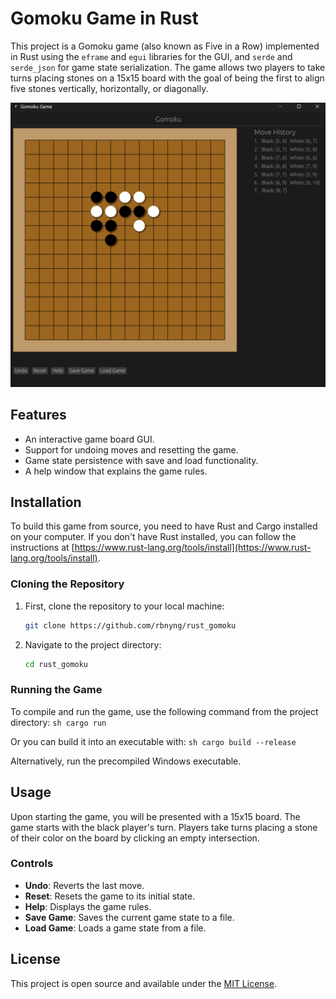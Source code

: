# Gomoku Game in Rust

This project is a Gomoku game (also known as Five in a Row) implemented in Rust using the `eframe` and `egui` libraries for the GUI, and `serde` and `serde_json` for game state serialization. The game allows two players to take turns placing stones on a 15x15 board with the goal of being the first to align five stones vertically, horizontally, or diagonally.

![Screenshot of game](img/game.png?raw=true "Title")

## Features

- An interactive game board GUI.
- Support for undoing moves and resetting the game.
- Game state persistence with save and load functionality.
- A help window that explains the game rules.

## Installation

To build this game from source, you need to have Rust and Cargo installed on your computer. If you don't have Rust installed, you can follow the instructions at [https://www.rust-lang.org/tools/install](https://www.rust-lang.org/tools/install).

### Cloning the Repository

1. First, clone the repository to your local machine:

    ```sh
    git clone https://github.com/rbnyng/rust_gomoku
    ```
2. Navigate to the project directory:
    ```sh
    cd rust_gomoku
    ```

### Running the Game

To compile and run the game, use the following command from the project directory:
    ```sh
    cargo run
    ```

Or you can build it into an executable with:
    ```sh
    cargo build --release
    ```

Alternatively, run the precompiled Windows executable.

## Usage

Upon starting the game, you will be presented with a 15x15 board. The game starts with the black player's turn. Players take turns placing a stone of their color on the board by clicking an empty intersection.

### Controls

- **Undo**: Reverts the last move.
- **Reset**: Resets the game to its initial state.
- **Help**: Displays the game rules.
- **Save Game**: Saves the current game state to a file.
- **Load Game**: Loads a game state from a file.

## License

This project is open source and available under the [MIT License](LICENSE).

